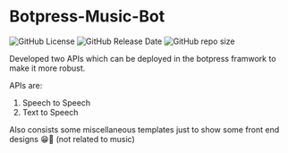 # Botpress-Music-Bot

![GitHub License](https://img.shields.io/github/license/adionmission/Botpress-Music-Bot)
![GitHub Release Date](https://img.shields.io/github/release-date/adionmission/Botpress-Music-Bot)
![GitHub repo size](https://img.shields.io/github/repo-size/adionmission/Botpress-Music-Bot)

Developed two APIs which can be deployed in the botpress framwork to make it more robust.

APIs are:

1. Speech to Speech
2. Text to Speech

Also consists some miscellaneous templates just to show some front end designs 😁🙌 (not related to music)
